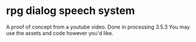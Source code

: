 # rpg dialog speech system
A proof of concept from a youtube video.
Done in processing 3.5.3
You may use the assets and code however you'd like.
